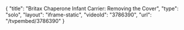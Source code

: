 {
    "title": "Britax Chaperone Infant Carrier: Removing the Cover",
    "type": "solo",
    "layout": "iframe-static",
    "videoId": "3786390",
    "url": "\/tvpembed\/3786390"
}